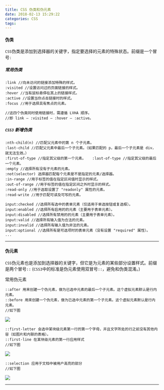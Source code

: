 ```yaml
---
title: CSS 伪类和伪元素
date: 2018-02-13 15:29:22
categories: CSS
tags:
---
```


#### 伪类
`CSS`伪类是添加到选择器的关键字，指定要选择的元素的特殊状态。前缀是一个冒号`:`

##### 常用伪类

	:link //向未访问的链接添加特殊的样式。
	:visited //设置访问过的页面链接的样式。
	:hover //当有鼠标悬停在其上的链接样式。
	:active //设置当你点击链接时的样式。
	:focus //用于选择具有焦点的元素。
	
	//这四个伪类同时使用链接时，需遵循 LVHA 顺序。
	//即 link — :visited — :hover — :active。

##### `CSS3` 新增伪类

	:nth-child(n) //匹配父元素中的第 n 个子元素。
	:last-child //匹配父元素中最后一个子元素。（如果匹配的 p，最后一个子元素是 div，就无法生效。）
	:first-of-type //指定其父级的第一个元素。	:last-of-type //指定其父级的最后一个元素。
	:empty //选择所有没有子元素的元素。
	:not(selector) 选择器匹配每个元素是不是指定的元素/选择器。
	:in-range //用于标签的值在指定区间值时显示的样式。
	:out-of-range //用于标签的值在指定区间之外时显示的样式。
	:read-only //用于选取设置了 "readonly" 属性的元素。
	:read-write //用于匹配可读及可写的元素。
	
	input:checked //选择所有选中的表单元素（仅适用于单选按钮或复选框）。
	input:enabled //选择所有启用的的元素（主要用于表单元素）。
	input:disabled //选择所有禁用的的元素（主要用于表单元素）。
	input:valid //选择所有输入值为合法的元素。
	input:invalid //选择所有输入值为非法的元素。
	input:optional //选择所有是可选项时的表单元素（没有设置 "required" 属性）。
	...

---

#### 伪元素
`CSS`伪元素也是添加到选择器的关键字，但它是为元素的某些部分设置样式。前缀是两个冒号`::` (`CSS3`中的标准是伪元素使用双冒号`::`，避免和伪类混淆。) 

常用伪元素

	::after 用来创建一个伪元素，做为已选中元素的最后一个子元素。这个虚拟元素默认是行内元素。
	::before 用来创建一个伪元素，做为已选中元素的第一个子元素。这个虚拟元素默认是行内元素。
	//如下图
	
<img src="https://i.loli.net/2018/02/14/5a8313d23eabf.png
">
	
	::first-letter 会选中某块级元素第一行的第一个字母，并且文字所处的行之前没有其他内容（如图片和内联的表格）。	
	::first-line 在某块级元素的第一行应用样式
	//如下图

<img src="https://i.loli.net/2018/02/14/5a83157f799dd.png
">	
	
	::selection 应用于文档中被用户高亮的部分
	//如下图
	
<img src="https://i.loli.net/2018/02/14/5a831465d74e9.png
">

---